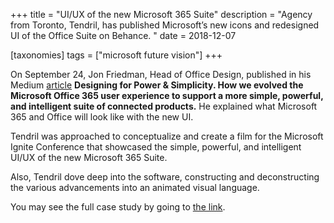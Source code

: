 +++
title = "UI/UX of the new Microsoft 365 Suite"
description = "Agency from Toronto, Tendril, has published Microsoft’s new icons and redesigned UI of the Office Suite on Behance. "
date = 2018-12-07

[taxonomies]
tags = ["microsoft future vision"]
+++

On September 24, Jon Friedman, Head of Office Design, published in his
Medium
[article](https://medium.com/microsoft-design/designing-for-power-simplicity-9cddec615567)
**Designing for Power & Simplicity. How we evolved the Microsoft Office
365 user experience to support a more simple, powerful, and intelligent
suite of connected products.** He explained what Microsoft 365 and Office
will look like with the new UI.

Tendril was approached to conceptualize and create a film for the Microsoft
Ignite Conference that showcased the simple, powerful, and intelligent
UI/UX of the new Microsoft 365 Suite.

Also, Tendril dove deep into the software, constructing and
deconstructing the various advancements into an animated visual
language.

You may see the full case study by going to [the
link](https://www.behance.net/gallery/73314503/Microsoft-Office-365).
